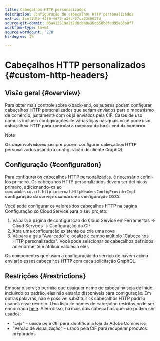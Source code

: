 ```yaml
---
title: Cabeçalhos HTTP personalizados
description: Configuração de cabeçalhos HTTP personalizados
exl-id: 2cef5d4b-45f6-4d72-a24b-67ca53d9057d
source-git-commit: 05a412519a2d2d0cba0a36c658b8fed95e59a0f7
workflow-type: tm+mt
source-wordcount: '270'
ht-degree: 3%

---
```


# Cabeçalhos HTTP personalizados {#custom-http-headers}

## Visão geral {#overview}

Para obter mais controle sobre o back-end, os autores podem configurar cabeçalhos HTTP personalizados que seriam enviados para o mecanismo de comércio, juntamente com os já enviados pela CIF. Casos de uso comuns incluem configurações de várias lojas nas quais você pode usar cabeçalhos HTTP para controlar a resposta do back-end de comércio.

>[!NOTE]
>
>Os desenvolvedores sempre podem configurar cabeçalhos HTTP personalizados usando a configuração de cliente GraphQL.

## Configuração {#configuration}

Para configurar os cabeçalhos HTTP personalizados, é necessário defini-los primeiro. Os cabeçalhos HTTP personalizados devem ser definidos primeiro, adicionando-os ao `com.adobe.cq.cif.http.internal.HttpHeadersConfigProviderImpl` configuração de serviço usando uma configuração OSGi.

Você pode configurar os valores dos cabeçalhos HTTP na página Configuração do Cloud Service para o seu projeto:

1. Vá para a página de configuração do Cloud Service em Ferramentas -> Cloud Services -> Configuração da CIF
1. Abra uma configuração existente ou crie uma nova
1. Vá para a guia &quot;Avançado&quot; e localize o campo múltiplo &quot;Cabeçalhos HTTP personalizados&quot;. Você pode selecionar os cabeçalhos definidos anteriormente e atribuir valores a eles.

Os componentes que usam a configuração do serviço de nuvem acima enviarão esses cabeçalhos HTTP com cada solicitação GraphQL.

## Restrições {#restrictions}

Embora o serviço permita que qualquer nome de cabeçalho seja definido, incluindo os padrão, eles não estarão disponíveis para configuração. Em outras palavras, não é possível substituir os cabeçalhos HTTP padrão usando esse recurso. Uma lista de nomes de cabeçalho restritos pode ser encontrada [here](https://developer.mozilla.org/en-US/docs/Web/HTTP/Headers). Além disso, há mais dois cabeçalhos que não podem ser usados:

* &quot;Loja&quot; - usada pela CIF para identificar a loja da Adobe Commerce
* &quot;Versão de visualização&quot; - usado pela CIF para recuperar produtos preparados
